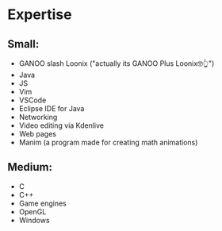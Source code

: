# Expertise
## Small:
- GANOO slash Loonix ("actually its GANOO Plus Loonix🤓👆")
- Java
- JS
- Vim
- VSCode
- Eclipse IDE for Java
- Networking
- Video editing via Kdenlive
- Web pages
- Manim (a program made for creating math animations)

## Medium:
- C
- C++
- Game engines
- OpenGL
- Windows
